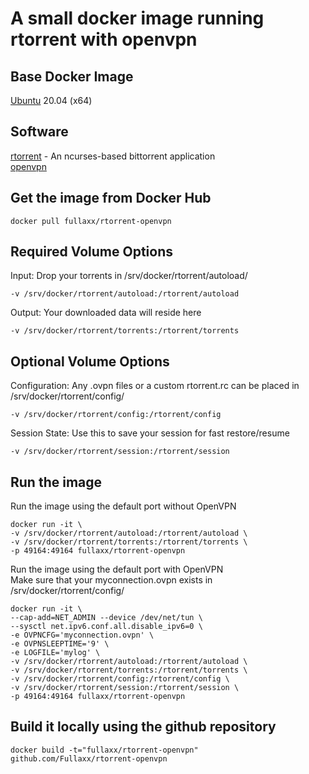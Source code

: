 # A small docker image running rtorrent with openvpn

## Base Docker Image
[Ubuntu](https://hub.docker.com/_/ubuntu) 20.04 (x64)

## Software
[rtorrent](https://rakshasa.github.io/rtorrent/) - An ncurses-based bittorrent application \
[openvpn](https://openvpn.net/)

## Get the image from Docker Hub
```
docker pull fullaxx/rtorrent-openvpn
```

## Required Volume Options
Input: Drop your torrents in /srv/docker/rtorrent/autoload/
```
-v /srv/docker/rtorrent/autoload:/rtorrent/autoload
```
Output: Your downloaded data will reside here
```
-v /srv/docker/rtorrent/torrents:/rtorrent/torrents
```

## Optional Volume Options
Configuration: Any .ovpn files or a custom rtorrent.rc can be placed in /srv/docker/rtorrent/config/
```
-v /srv/docker/rtorrent/config:/rtorrent/config
```
Session State: Use this to save your session for fast restore/resume
```
-v /srv/docker/rtorrent/session:/rtorrent/session
```

## Run the image
Run the image using the default port without OpenVPN
```
docker run -it \
-v /srv/docker/rtorrent/autoload:/rtorrent/autoload \
-v /srv/docker/rtorrent/torrents:/rtorrent/torrents \
-p 49164:49164 fullaxx/rtorrent-openvpn
```
Run the image using the default port with OpenVPN \
Make sure that your myconnection.ovpn exists in /srv/docker/rtorrent/config/
```
docker run -it \
--cap-add=NET_ADMIN --device /dev/net/tun \
--sysctl net.ipv6.conf.all.disable_ipv6=0 \
-e OVPNCFG='myconnection.ovpn' \
-e OVPNSLEEPTIME='9' \
-e LOGFILE='mylog' \
-v /srv/docker/rtorrent/autoload:/rtorrent/autoload \
-v /srv/docker/rtorrent/torrents:/rtorrent/torrents \
-v /srv/docker/rtorrent/config:/rtorrent/config \
-v /srv/docker/rtorrent/session:/rtorrent/session \
-p 49164:49164 fullaxx/rtorrent-openvpn
```

## Build it locally using the github repository
```
docker build -t="fullaxx/rtorrent-openvpn" github.com/Fullaxx/rtorrent-openvpn
```
